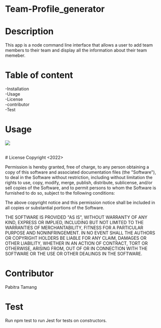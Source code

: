 # Team-Profile_generator

# Description
This app is a  node command line interface that allows a user to add team members to their team and display all the information about their team memeber.

# Table of content
-Installation <br/>
-Usage <br/>
-License <br/>
-contributor <br/>
-Test
# Usage
[![](https://res.cloudinary.com/marcomontalbano/image/upload/v1643769049/video_to_markdown/images/google-drive--1giLNZZPzXtK5QmUCZL355KDxFZOXSfuK-c05b58ac6eb4c4700831b2b3070cd403.jpg)](https://drive.google.com/file/d/1giLNZZPzXtK5QmUCZL355KDxFZOXSfuK/preview "")


<br />
# License
Copyright <2022> <Pabitra Tamang>

Permission is hereby granted, free of charge, to any person obtaining a copy of this software and associated documentation files (the "Software"), to deal in the Software without restriction, including without limitation the rights to use, copy, modify, merge, publish, distribute, sublicense, and/or sell copies of the Software, and to permit persons to whom the Software is furnished to do so, subject to the following conditions:

The above copyright notice and this permission notice shall be included in all copies or substantial portions of the Software.

THE SOFTWARE IS PROVIDED "AS IS", WITHOUT WARRANTY OF ANY KIND, EXPRESS OR IMPLIED, INCLUDING BUT NOT LIMITED TO THE WARRANTIES OF MERCHANTABILITY, FITNESS FOR A PARTICULAR PURPOSE AND NONINFRINGEMENT. IN NO EVENT SHALL THE AUTHORS OR COPYRIGHT HOLDERS BE LIABLE FOR ANY CLAIM, DAMAGES OR OTHER LIABILITY, WHETHER IN AN ACTION OF CONTRACT, TORT OR OTHERWISE, ARISING FROM, OUT OF OR IN CONNECTION WITH THE SOFTWARE OR THE USE OR OTHER DEALINGS IN THE SOFTWARE.

# Contributor
Pabitra Tamang

# Test
Run npm test to run Jest for tests on constructors.

